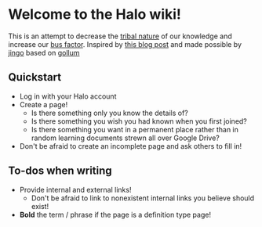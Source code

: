 # Welcome to the Halo wiki!

This is an attempt to decrease the [tribal nature](https://en.wikipedia.org/wiki/Tribal_knowledge) of our knowledge and increase our [bus factor](https://en.wikipedia.org/wiki/Bus_factor).  Inspired by [this blog post](https://blog.pusher.com/learnt-making-company-wiki/) and made possible by [jingo](https://github.com/claudioc/jingo) based on [gollum](https://github.com/gollum/gollum)

## Quickstart
 - Log in with your Halo account
 - Create a page!
   - Is there something only you know the details of?
   - Is there something you wish you had known when you first joined?
   - Is there something you want in a permanent place rather than in random learning documents strewn all over Google Drive?
 - Don't be afraid to create an incomplete page and ask others to fill in!
 
## To-dos when writing
 - Provide internal and external links!
   - Don't be afraid to link to nonexistent internal links you believe should exist!
 - **Bold** the term / phrase if the page is a definition type page!